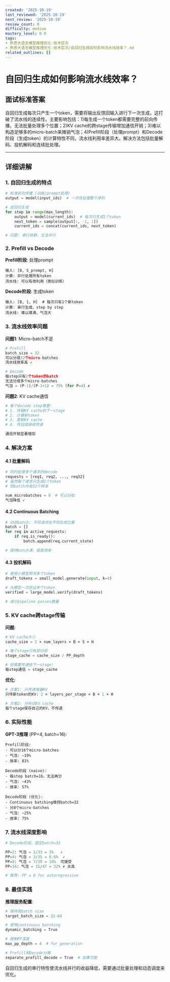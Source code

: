 ```yaml
---
created: '2025-10-19'
last_reviewed: '2025-10-19'
next_review: '2025-10-19'
review_count: 0
difficulty: medium
mastery_level: 0.0
tags:
- 熟悉大语言模型推理优化-技术层次
- 熟悉大语言模型推理优化-技术层次/自回归生成如何影响流水线效率？.md
related_outlines: []
---
```


# 自回归生成如何影响流水线效率？

## 面试标准答案

自回归生成每次只产生一个token，需要将输出反馈回输入进行下一次生成，这打破了流水线的连续性。主要影响包括：1)每生成一个token都需要完整的前向传播，无法批量处理多个位置；2)KV cache的跨stage传输增加通信开销；3)难以构造足够多的micro-batch来摊销气泡；4)Prefill阶段（处理prompt）和Decode阶段（生成token）的计算特性不同，流水线利用率差异大。解决方法包括批量解码、投机解码和连续批处理。

---

## 详细讲解

### 1. 自回归生成的特点

```python
# 标准前向传播 (训练/prompt处理)
output = model(input_ids)  # 一次性处理整个序列

# 自回归生成
for step in range(max_length):
    output = model(current_ids)  # 每次只生成1个token
    next_token = sample(output[:, -1, :])
    current_ids = concat(current_ids, next_token)

# 问题: 串行依赖，无法并行
```

### 2. Prefill vs Decode

**Prefill阶段**: 处理prompt
```
输入: [B, S_prompt, H]
计算: 并行处理所有token
流水线: 可以有效利用（类似训练）
```

**Decode阶段**: 生成token
```
输入: [B, 1, H]  # 每次只有1个新token
计算: 串行生成，step by step
流水线: 难以填满，气泡大
```

### 3. 流水线效率问题

**问题1**: Micro-batch不足
```python
# Prefill
batch_size = 32
可以分成32个micro-batches
流水线效率高 ✓

# Decode  
每step只有1个token的batch
无法分成多个micro-batches
气泡 = (P-1)/(P-1+1) = 75% (for P=4) ✗
```

**问题2**: KV cache通信
```python
# 每个decode step需要:
# 1. 传输KV cache到下一stage
# 2. 计算新token
# 3. 更新KV cache
# 4. 传回或继续传递

通信开销显著增加
```

### 4. 解决方案

#### 4.1 批量解码

```python
# 同时处理多个请求的decode
requests = [req1, req2, ..., req32]
# 虽然每个请求只生成1个token
# 但batch内有32个样本

num_microbatches = 8  # 可以分批
气泡降低 ✓
```

#### 4.2 Continuous Batching

```python
# 动态batch: 不同请求在不同生成位置
batch = []
for req in active_requests:
    if req.is_ready():
        batch.append(req.current_state)

# 保持batch满，提高效率
```

#### 4.3 投机解码

```python
# 使用小模型预测多个token
draft_tokens = small_model.generate(input, k=4)

# 大模型一次验证多个token
verified = large_model.verify(draft_tokens)

# 减少pipeline passes数量
```

### 5. KV cache跨stage传输

**问题**:
```python
# KV cache大小
cache_size = 2 × num_layers × B × S × H

# 每个stage只有部分层
stage_cache = cache_size / PP_depth

# 但需要传递给下一stage!
每step通信 = stage_cache
```

**优化**:
```python
# 方案1: 只传递增量KV
只传新token的KV: 2 × layers_per_stage × B × 1 × H

# 方案2: 分布式KV cache
每个stage保存自己的KV，不传递
```

### 6. 实际性能

**GPT-3推理** (PP=4, batch=16):
```
Prefill阶段:
- 可以分16个micro-batches  
- 气泡: ~19%
- 效率: 81%

Decode阶段 (naive):
- 每step batch=16，无法再分
- 气泡: ~43%  
- 效率: 57%

Decode阶段 (优化):
- Continuous batching维持batch=32
- 分8个micro-batches
- 气泡: ~25%
- 效率: 75%
```

### 7. 流水线深度影响

```python
# Decode阶段，固定batch=32

PP=2: 气泡 = 1/33 = 3%   ✓
PP=4: 气泡 = 3/35 = 8.6%  ✓  
PP=8: 气泡 = 7/39 = 18%  可接受
PP=16: 气泡 = 15/47 = 32% ✗ 太高

# 推荐: PP ≤ 8 for autoregressive
```

### 8. 最佳实践

**推理服务配置**:
```python
# 保持高batch size
target_batch_size = 32-64

# 使用continuous batching
dynamic_batching = True

# 限制PP深度  
max_pp_depth = 4  # for generation

# Prefill和Decode分离
separate_prefill_decode = True  # 如果可能
```

自回归生成的串行特性使流水线并行的收益降低，需要通过批量处理和动态调度来优化。


